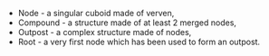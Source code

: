 <ul>
  <li>Node - a singular cuboid made of verven,</li>
  <li>Compound - a structure made of at least 2 merged nodes,</li>
  <li>Outpost - a complex structure made of nodes,</li>
  <li>Root - a very first node which has been used to form an outpost.</li>
</ul>
